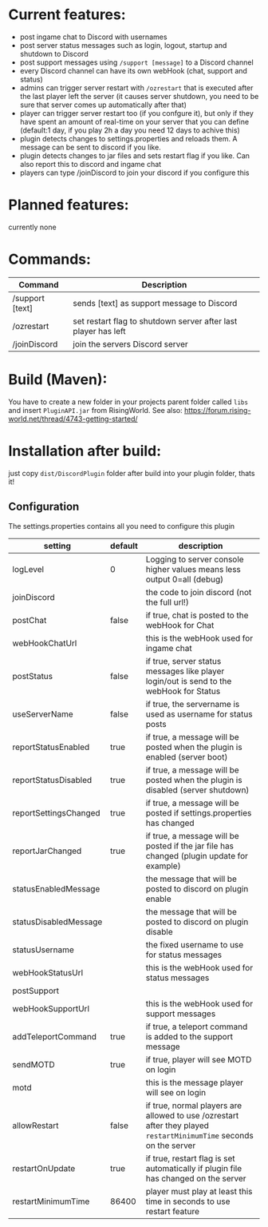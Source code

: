 # Current features:
- post ingame chat to Discord with usernames
- post server status messages such as login, logout, startup and shutdown to Discord 
- post support messages using `/support [message]` to a Discord channel
- every Discord channel can have its own webHook (chat, support and status)
- admins can trigger server restart with `/ozrestart` that is executed after the last player left the server (it causes server shutdown, you need to be sure that server comes up automatically after that)
- player can trigger server restart too (if you confgure it), but only if they have spent an amount of real-time on your server that you can define (default:1 day, if you play 2h a day you need 12 days to achive this)
- plugin detects changes to settings.properties and reloads them. A message can be sent to discord if you like.
- plugin detects changes to jar files and sets restart flag if you like. Can also report this to discord and ingame chat
- players can type /joinDiscord to join your discord if you configure this

# Planned features:
currently none

# Commands:
|Command|Description|
|---|---|
|/support [text]|sends [text] as support message to Discord|
|/ozrestart|set restart flag to shutdown server after last player has left|
|/joinDiscord|join the servers Discord server| 

# Build (Maven):
You have to create a new folder in your projects parent folder called `libs` and insert `PluginAPI.jar` from RisingWorld.
See also: https://forum.rising-world.net/thread/4743-getting-started/

# Installation after build:
just copy `dist/DiscordPlugin` folder after build into your plugin folder, thats it!

## Configuration
The settings.properties contains all you need to configure this plugin

| setting  |  default | description  |
|---|---|---|
|  logLevel |  0 | Logging to server console higher values means less output 0=all (debug)  |
|joinDiscord||the code to join discord (not the full url!)|
|  postChat |  false | if true, chat is posted to the webHook for Chat  |
|  webHookChatUrl |   | this is the webHook used for ingame chat  |
|  postStatus | false  | if true, server status messages like player login/out is send to the webHook for Status  |
|  useServerName | false  | if true, the servername is used as username for status posts  |
|  reportStatusEnabled | true  | if true, a message will be posted when the plugin is enabled (server boot)  |
|  reportStatusDisabled | true  | if true, a message will be posted when the plugin is disabled (server shutdown)  |
|  reportSettingsChanged | true  | if true, a message will be posted if settings.properties has changed  |
|  reportJarChanged | true  | if true, a message will be posted if the jar file has changed (plugin update for example) |
|  statusEnabledMessage |   | the message that will be posted to discord on plugin enable  |
|  statusDisabledMessage |   | the message that will be posted to discord on plugin disable  |
|  statusUsername |   | the fixed username to use for status messages  |
|  webHookStatusUrl |   | this is the webHook used for status messages  |
|  postSupport |   |   |
|  webHookSupportUrl |   | this is the webHook used for support messages  |
|  addTeleportCommand | true  | if true, a teleport command is added to the support message  |
|  sendMOTD | true  | if true, player will see MOTD on login  |
|  motd |   | this is the message player will see on login  |
|allowRestart|false|if true, normal players are allowed to use /ozrestart after they played `restartMinimumTime` seconds on the server|
|restartOnUpdate|true|if true, restart flag is set automatically if plugin file has changed on the server|
|restartMinimumTime|86400|player must play at least this time in seconds to use restart feature|
